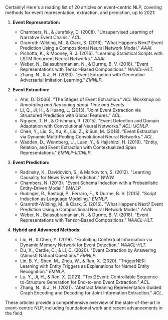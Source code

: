 Certainly! Here's a reading list of 20 articles on event-centric NLP, covering methods for event representation, extraction, and prediction, up to 2021:

1. **Event Representation:**
   - Chambers, N., & Jurafsky, D. (2008). "Unsupervised Learning of Narrative Event Chains." *ACL.*
   - Granroth-Wilding, M., & Clark, S. (2016). "What Happens Next? Event Prediction Using a Compositional Neural Network Model." *AAAI.*
   - Pichotta, K., & Mooney, R. J. (2016). "Learning Statistical Scripts with LSTM Recurrent Neural Networks." *AAAI.*
   - Weber, N., Balasubramanian, N., & Durme, B. V. (2018). "Event Representations with Tensor-Based Compositions." *NAACL-HLT.*
   - Zhang, N., & Ji, H. (2020). "Event Extraction with Generative Adversarial Imitation Learning." *EMNLP.*

2. **Event Extraction:**
   - Ahn, D. (2006). "The Stages of Event Extraction." *ACL Workshop on Annotating and Reasoning about Time and Events.*
   - Li, Q., Ji, H., & Huang, L. (2013). "Joint Event Extraction via Structured Prediction with Global Features." *ACL.*
   - Nguyen, T. H., & Grishman, R. (2015). "Event Detection and Domain Adaptation with Convolutional Neural Networks." *ACL-IJCNLP.*
   - Chen, Y., Liu, S., Xu, K., Liu, Z., & Sun, M. (2018). "Event Extraction via Dynamic Multi-Pooling Convolutional Neural Networks." *ACL.*
   - Wadden, D., Wennberg, U., Luan, Y., & Hajishirzi, H. (2019). "Entity, Relation, and Event Extraction with Contextualized Span Representations." *EMNLP-IJCNLP.*

3. **Event Prediction:**
   - Radinsky, K., Davidovich, S., & Markovitch, S. (2012). "Learning Causality for News Events Prediction." *WWW.*
   - Chambers, N. (2013). "Event Schema Induction with a Probabilistic Entity-Driven Model." *EMNLP.*
   - Rudinger, R., Rastogi, P., Ferraro, F., & Durme, B. V. (2015). "Script Induction as Language Modeling." *EMNLP.*
   - Granroth-Wilding, M., & Clark, S. (2016). "What Happens Next? Event Prediction Using a Compositional Neural Network Model." *AAAI.*
   - Weber, N., Balasubramanian, N., & Durme, B. V. (2018). "Event Representations with Tensor-Based Compositions." *NAACL-HLT.*

4. **Hybrid and Advanced Methods:**
   - Liu, H., & Chen, Y. (2019). "Exploiting Contextual Information via Dynamic Memory Network for Event Detection." *NAACL-HLT.*
   - Du, X., Cardie, C., & Li, C. (2020). "Event Extraction by Answering (Almost) Natural Questions." *EMNLP.*
   - Lin, B. Y., Shen, M., Zhou, W., & Ren, X. (2020). "TriggerNER: Learning with Entity Triggers as Explanations for Named Entity Recognition." *EMNLP.*
   - Lu, Y., Ji, H., & Ren, X. (2021). "Text2Event: Controllable Sequence-to-Structure Generation for End-to-end Event Extraction." *ACL.*
   - Zhang, N., & Ji, H. (2021). "Abstract Meaning Representation Guided Graph Encoding and Decoding for Joint Information Extraction." *ACL.*

These articles provide a comprehensive overview of the state-of-the-art in event-centric NLP, including foundational work and recent advancements in the field.